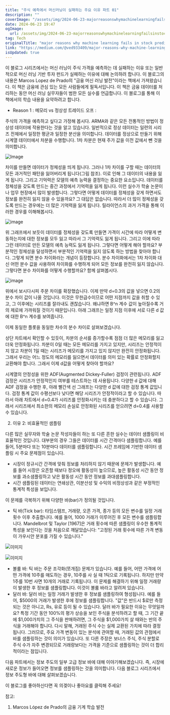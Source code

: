 ```yaml
---
title: "주식 예측에서 머신러닝이 실패하는 주요 이유 파트 01"
description: ""
coverImage: "/assets/img/2024-06-23-majorreasonswhymachinelearningfailsinstockpredictionpart-01_0.png"
date: 2024-06-23 19:47
ogImage:
  url: /assets/img/2024-06-23-majorreasonswhymachinelearningfailsinstockpredictionpart-01_0.png
tag: Tech
originalTitle: "major reasons why machine learning fails in stock prediction: part -01"
link: "https://medium.com/@ved933409/major-reasons-why-machine-learning-fails-in-stock-prediction-part-01-479834eb891d"
isUpdated: true
---
```


이 블로그 시리즈에서는 머신 러닝이 주식 가격을 예측하는 데 실패하는 이유 또는 일반적으로 머신 러닝 기반 투자 펀드가 실패하는 이유에 대해 논의하려 합니다. 이 블로그의 내용은 Marcos Lopez de Prado의 "금융 머신 러닝 발전"이라는 책에서 가져왔습니다. 이 책은 금융에 관심 있는 모든 사람들에게 필독서입니다. 이 책은 금융 데이터를 처리하는 동안 머신 러닝 실무자들이 범한 모든 실수를 언급합니다. 이 블로그를 통해 이 책에서의 학습 내용을 요약하려고 합니다.

- Reason 1 : 메모리 vs 정상성 트레이드 오프 :

주식의 가격을 예측하고 싶다고 가정해 봅시다. ARMA와 같은 모든 전통적인 방법이 정상성 데이터에 작용한다는 것을 알고 있습니다. 일반적으로 정상 데이터는 일련의 시리즈 전체에서 일정한 평균과 일정한 분산을 의미합니다. 데이터를 정상으로 만들기 위해 시계열 데이터에서 차분을 수행합니다. 1차 차분은 현재 주가 값을 이전 값에서 뺀 것을 의미합니다.

![Image](/assets/img/2024-06-23-majorreasonswhymachinelearningfailsinstockpredictionpart-01_0.png)

<!-- cozy-coder - 수평 -->

<ins class="adsbygoogle"
     style="display:block"
     data-ad-client="ca-pub-4877378276818686"
     data-ad-slot="1107185301"
     data-ad-format="auto"
     data-full-width-responsive="true"></ins>

<script>
     (adsbygoogle = window.adsbygoogle || []).push({});
</script>

차이를 만들면 데이터가 정체성을 띄게 됩니다. 그러나 1차 차이를 구할 때는 데이터의 모든 과거적인 패턴을 잃어버리게 됩니다(그림 참조). 이로 인해 그 데이터의 내용을 잃게 됩니다. 그리고 기억력은 모델의 예측 능력을 결정하는 중요한 요소입니다. 데이터를 정체성을 갖도록 만드는 중간 과정에서 기억력을 잃게 됩니다. 이런 실수가 학술 논문이나 업무 현장에서 많이 발생합니다. 그렇다면 어떻게 데이터를 정체성을 갖게 하면서도 정보를 완전히 잃지 않을 수 있을까요? 그 대답은 없습니다. 따라서 더 많이 정체성을 갖도록 만드는 경우에는 더 많은 기억력을 잃게 됩니다. 릴라이언스의 과거 가격을 통해 이러한 경우를 이해해봅시다.

![image](/assets/img/2024-06-23-majorreasonswhymachinelearningfailsinstockpredictionpart-01_1.png)

위 그래프에서 보듯이 데이터를 정체성을 갖도록 만들면 가격이 시간에 따라 어떻게 변동하는지에 대한 정보를 모두 잃고 따라서 그 기억력도 잃게 됩니다. 그리고 이에 따라 그런 데이터로 만든 모델의 예측 능력도 잃게 됩니다. 그렇다면 어떻게 해야 할까요? 부분적인 정체성을 달성하면서 부분적인 기억력을 잃지 않도록 하는 방법을 찾아야 합니다. 그렇게 되면 분수 차이화라는 개념이 등장합니다. 분수 차이화에서는 1차 차이화 대신 어떤 분수 값을 사용하여 차이화를 수행하게 되어 모든 정보를 완전히 잃지 않습니다. 그렇다면 분수 차이화를 어떻게 수행할까요? 함께 살펴봅시다.

![image](/assets/img/2024-06-23-majorreasonswhymachinelearningfailsinstockpredictionpart-01_2.png)

<!-- cozy-coder - 수평 -->

<ins class="adsbygoogle"
     style="display:block"
     data-ad-client="ca-pub-4877378276818686"
     data-ad-slot="1107185301"
     data-ad-format="auto"
     data-full-width-responsive="true"></ins>

<script>
     (adsbygoogle = window.adsbygoogle || []).push({});
</script>

위에서 보시다시피 주문 차이를 확장했습니다. 이제 만약 d=0.3의 값을 넣으면 0.2의 분수 차이 값이 나올 것입니다. 이것은 무한급수이므로 어떤 지점까지 값을 취할 수 있고, 그 이후에는 시리즈를 잘라내도 괜찮습니다. 왜냐하면 B^n 계수 값이 높아질수록 거의 제로에 가까워질 것이기 때문입니다. 아래 그래프는 일정 지점 이후에 서로 다른 d 값에 대한 B^n 계수를 보여줍니다.

이제 동일한 플롯을 동일한 차수의 분수 차이로 살펴보겠습니다.

<!-- cozy-coder - 수평 -->

<ins class="adsbygoogle"
     style="display:block"
     data-ad-client="ca-pub-4877378276818686"
     data-ad-slot="1107185301"
     data-ad-format="auto"
     data-full-width-responsive="true"></ins>

<script>
     (adsbygoogle = window.adsbygoogle || []).push({});
</script>

상단 차트에서 확인할 수 있듯이, 차분의 순서를 증가할수록 점점 더 많은 메모리를 잃고 더욱 안정화됩니다. 차분이 0일 때는 모든 메모리를 가지고 있지만, 시리즈는 안정적이지 않고 차분이 1일 때는 시리즈가 메모리를 가지고 있지 않지만 완전히 안정화됩니다. 그래서 우리는 어느 정도의 메모리를 잃으면서 데이터를 의미 있는 확률로 안정화할지 교환해야 합니다. 그래서 이제 d값을 어떻게 찾아야 할까요?

시계열의 안정성을 위한 ADF(Augmented Dickey-Fuller) 검정이 관련됩니다. ADF 검정은 시리즈가 안정적인지 여부를 테스트하는 데 사용됩니다. 다양한 d 값에 대해 ADF 검정을 수행한 후, 아래 빨간색 선 그래프는 다양한 d 값에 대한 검정 통계 값입니다. 검정 통계 값이 수평선보다 낮다면 해당 시리즈가 안정적이라고 할 수 있습니다. 따라서 아래 차트에서 d=0.4가 시리즈를 안정화시키는 데 충분하다고 할 수 있습니다. 그래서 시리즈에서 최소한의 메모리 손실로 안정화된 시리즈를 얻으려면 d=0.4를 사용할 수 있습니다.

2. 이유 2: 비효율적인 샘플링

<!-- cozy-coder - 수평 -->

<ins class="adsbygoogle"
     style="display:block"
     data-ad-client="ca-pub-4877378276818686"
     data-ad-slot="1107185301"
     data-ad-format="auto"
     data-full-width-responsive="true"></ins>

<script>
     (adsbygoogle = window.adsbygoogle || []).push({});
</script>

다른 많은 실무자와 학술 논문 작성자들이 하는 또 다른 흔한 실수는 데이터 샘플링이 비효율적인 것입니다. 대부분의 경우 그들은 데이터를 시간 간격마다 샘플링합니다. 예를 들어, 5분마다 또는 10분마다 데이터를 샘플링합니다. 시간 프레임에 기반한 데이터 샘플링 시 주요 문제점이 있습니다.

- 시장이 정규시간 간격에 맞춰 정보를 처리하지 않기 때문에 문제가 발생합니다. 예를 들어 시장은 오픈할 때보다 정오에 활동성이 높으므로, 높은 활동성 시간 동안 정보를 과소샘플링하고 낮은 활동성 시간 동안 정보를 과대샘플링합니다.
- 시간 샘플링된 데이터는 연쇄상관, 이분산성 및 수익의 비정상성과 같은 부정적인 통계적 특성을 보입니다.

이 문제를 극복하기 위해 다양한 바(bar)가 정의될 것입니다.

- 틱 바(Tick bar): 타임스탬프, 거래량, 오픈 가격, 종가 등의 모든 변수를 일정 거래 횟수 이후 추출합니다. 예를 들어, 1000 거래가 이루어진 후 모든 변수를 샘플링합니다. Mandelbrot 및 Taylor [1967]은 거래 횟수에 따른 샘플링이 우수한 통계적 특성을 보인다는 것을 처음으로 깨달았습니다: "고정된 거래 횟수에 따른 가격 변동이 가우시안 분포를 가질 수 있습니다."

<!-- cozy-coder - 수평 -->

<ins class="adsbygoogle"
     style="display:block"
     data-ad-client="ca-pub-4877378276818686"
     data-ad-slot="1107185301"
     data-ad-format="auto"
     data-full-width-responsive="true"></ins>

<script>
     (adsbygoogle = window.adsbygoogle || []).push({});
</script>

![이미지](/assets/img/2024-06-23-majorreasonswhymachinelearningfailsinstockpredictionpart-01_6.png)

![이미지](/assets/img/2024-06-23-majorreasonswhymachinelearningfailsinstockpredictionpart-01_7.png)

- 볼륨 바: 틱 바는 주문 조각화(쪼개짐) 문제가 있습니다. 예를 들어, 어떤 가격에 어떤 가격에 10주를 매도하는 경우, 10주를 사 실 때 1틱으로 기록됩니다. 하지만 만약 1주를 10번 사면 10개의 거래로 기록됩니다. 이 문제를 해결하기 위해 일정 거래량이 발생한 후 정보를 샘플링합니다. 이것이 볼륨 바라고 알려져 있습니다.
- 달러 바: 달러 바는 일정 거래가 발생한 후 정보를 샘플링하여 형성됩니다. 예를 들어, $5000의 거래가 발생한 후에 정보를 샘플링합니다. "값"은 반드시 $로만 측정되는 것은 아니고, Rs, 유로 등이 될 수 있습니다. 달러 바가 필요한 이유는 무엇일까요? 특정 기간 동안 100%의 평가 상승을 보인 주식을 분석하려고 할 때, 그 기간 끝에 $1,000가치의 그 주식을 판매하려면, 그 주식을 $1,000가치 살 때와는 반의 주식을 거래해야 합니다. 다시 말해, 거래된 주식 수는 실제 교환된 가치에 따라 결정됩니다. 그러므로, 주요 가격 변동이 있는 분석에 관여할 때, 거래된 값의 관점에서 바를 샘플링하는 것이 의미가 있습니다. 또 다른 주장은 보너스 주식, 주식 분할로 주식 수가 자주 변경되므로 거래량보다는 가격을 기준으로 샘플링하는 것이 더 합리적이라는 점입니다.

다음 파트에서는 정보 주도의 일부 고급 정보 바에 대해 이야기해보겠습니다. 즉, 시장에 새로운 정보가 들어오면 정보를 샘플링하는 것을 의미합니다. 다음 블로그 시리즈에서 정보 주도형 바에 대해 살펴보겠습니다.

<!-- cozy-coder - 수평 -->

<ins class="adsbygoogle"
     style="display:block"
     data-ad-client="ca-pub-4877378276818686"
     data-ad-slot="1107185301"
     data-ad-format="auto"
     data-full-width-responsive="true"></ins>

<script>
     (adsbygoogle = window.adsbygoogle || []).push({});
</script>

이 블로그를 좋아하신다면 꼭 의겢이나 좋아요를 클릭해 주세요!

참고:

1. Marcos López de Prado의 금융 기계 학습 발전
